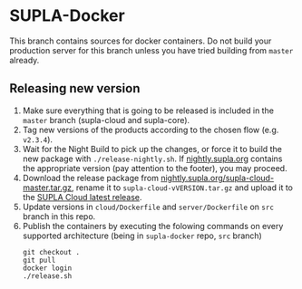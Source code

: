# SUPLA-Docker

This branch contains sources for docker containers. Do not build your production
server for this branch unless you have tried building from `master` already.

## Releasing new version

1. Make sure everything that is going to be released is included in the `master` branch
   (supla-cloud and supla-core).
1. Tag new versions of the products according to the chosen flow (e.g. `v2.3.4`).
1. Wait for the Night Build to pick up the changes, or force it to build the new package with
   `./release-nightly.sh`. If [nightly.supla.org](https://nightly.supla.org) contains the
   appropriate version (pay attention to the footer), you may proceed.
1. Download the release package from [nightly.supla.org/supla-cloud-master.tar.gz](https://nightly.supla.org/supla-cloud-master.tar.gz),
   rename it to `supla-cloud-vVERSION.tar.gz` and upload it to the 
   [SUPLA Cloud latest release](https://github.com/SUPLA/supla-cloud/releases/latest).
1. Update versions in `cloud/Dockerfile` and `server/Dockerfile` on `src` branch in this repo.
1. Publish the containers by executing the folowing commands on every supported architecture
   (being in `supla-docker` repo, `src` branch)
   ```
   git checkout .
   git pull
   docker login
   ./release.sh
   ```

